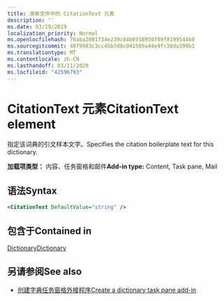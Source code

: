 ```yaml
---
title: 清单文件中的 CitationText 元素
description: ''
ms.date: 03/19/2019
localization_priority: Normal
ms.openlocfilehash: 76aba2081734e239c84b6938950f89f8199544b8
ms.sourcegitcommit: 4079903c3cc45b7d8c041509a44e9fc38da399b1
ms.translationtype: MT
ms.contentlocale: zh-CN
ms.lasthandoff: 03/11/2020
ms.locfileid: "42596793"
---
```

# <a name="citationtext-element"></a><span data-ttu-id="e60d1-102">CitationText 元素</span><span class="sxs-lookup"><span data-stu-id="e60d1-102">CitationText element</span></span>

<span data-ttu-id="e60d1-103">指定该词典的引文样本文字。</span><span class="sxs-lookup"><span data-stu-id="e60d1-103">Specifies the citation boilerplate text for this dictionary.</span></span>

<span data-ttu-id="e60d1-104">**加载项类型：** 内容、任务窗格和邮件</span><span class="sxs-lookup"><span data-stu-id="e60d1-104">**Add-in type:** Content, Task pane, Mail</span></span>

## <a name="syntax"></a><span data-ttu-id="e60d1-105">语法</span><span class="sxs-lookup"><span data-stu-id="e60d1-105">Syntax</span></span>

```XML
<CitationText DefaultValue="string" />
```

## <a name="contained-in"></a><span data-ttu-id="e60d1-106">包含于</span><span class="sxs-lookup"><span data-stu-id="e60d1-106">Contained in</span></span>

[<span data-ttu-id="e60d1-107">Dictionary</span><span class="sxs-lookup"><span data-stu-id="e60d1-107">Dictionary</span></span>](dictionary.md)

## <a name="see-also"></a><span data-ttu-id="e60d1-108">另请参阅</span><span class="sxs-lookup"><span data-stu-id="e60d1-108">See also</span></span>

- [<span data-ttu-id="e60d1-109">创建字典任务窗格外接程序</span><span class="sxs-lookup"><span data-stu-id="e60d1-109">Create a dictionary task pane add-in</span></span>](../../word/dictionary-task-pane-add-ins.md)
